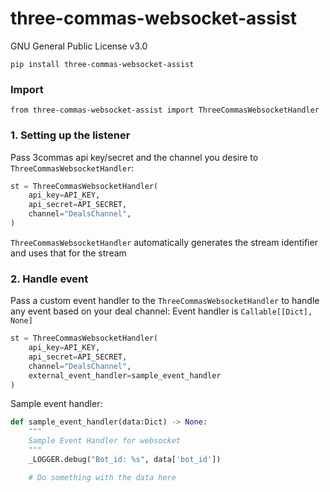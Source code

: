 # three-commas-websocket-assist

GNU General Public License v3.0

`pip install three-commas-websocket-assist`

### Import
```
from three-commas-websocket-assist import ThreeCommasWebsocketHandler
```

### 1. Setting up the listener
Pass 3commas api key/secret and the channel you desire to `ThreeCommasWebsocketHandler`:
```Python
st = ThreeCommasWebsocketHandler(
    api_key=API_KEY,
    api_secret=API_SECRET,
    channel="DealsChannel",
)
```
`ThreeCommasWebsocketHandler` automatically generates the stream identifier and uses that for the stream


### 2. Handle event
Pass a custom event handler to  the `ThreeCommasWebsocketHandler` to handle any event based on your deal channel:
Event handler is `Callable[[Dict], None]`
```Python
st = ThreeCommasWebsocketHandler(
    api_key=API_KEY,
    api_secret=API_SECRET,
    channel="DealsChannel",
    external_event_handler=sample_event_handler
)
```

Sample event handler:
```Python
def sample_event_handler(data:Dict) -> None:
    """
    Sample Event Handler for websocket
    """
    _LOGGER.debug("Bot_id: %s", data['bot_id'])

    # Do something with the data here
```